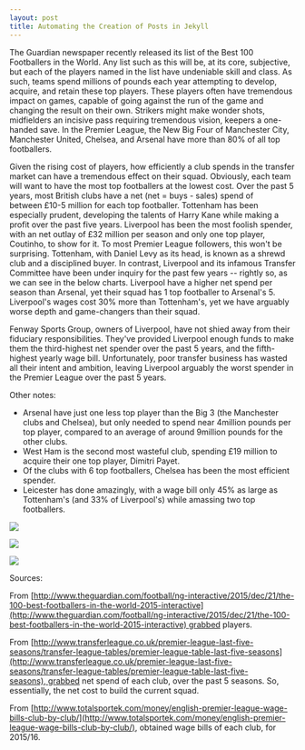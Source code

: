```yaml
---
layout: post
title: Automating the Creation of Posts in Jekyll
---
```


The Guardian newspaper recently released its list of the Best 100 Footballers in the World. Any list such as this will be, at its core, subjective, but each of the players named in the list have undeniable skill and class. As such, teams spend millions of pounds each year attempting to develop, acquire, and retain these top players. These players often have tremendous impact on games, capable of going against the run of the game and changing the result on their own. Strikers might make wonder shots, midfielders an incisive pass requiring tremendous vision, keepers a one-handed save. In the Premier League, the New Big Four of Manchester City, Manchester United, Chelsea, and Arsenal have more than 80% of all top footballers. 

Given the rising cost of players, how efficiently a club spends in the transfer market can have a tremendous effect on their squad. Obviously, each team will want to have the most top footballers at the lowest cost. Over the past 5 years, most British clubs have a net (net = buys - sales) spend of between £10-5 million for each top footballer. Tottenham has been especially prudent, developing the talents of Harry Kane while making a profit over the past five years. Liverpool has been the most foolish spender, with an net outlay of £32 million per season and only one top player, Coutinho, to show for it. To most Premier League followers, this won't be surprising. Tottenham, with Daniel Levy as its head, is known as a shrewd club and a disciplined buyer. In contrast, Liverpool and its infamous Transfer Committee have been under inquiry for the past few years -- rightly so, as we can see in the below charts. Liverpool have a higher net spend per season than Arsenal, yet their squad has 1 top footballer to Arsenal's 5. Liverpool's wages cost 30% more than Tottenham's, yet we have arguably worse depth and game-changers than their squad. 

Fenway Sports Group, owners of Liverpool, have not shied away from their fiduciary responsibilities. They've provided Liverpool enough funds to make them the third-highest net spender over the past 5 years, and the fifth-highest yearly wage bill. Unfortunately, poor transfer business has wasted all their intent and ambition, leaving Liverpool arguably the worst spender in the Premier League over the past 5 years. 

Other notes:

- Arsenal have just one less top player than the Big 3 (the Manchester clubs and Chelsea), but only needed to spend near 4million pounds per top player, compared to an average of around 9million pounds for the other clubs.
- West Ham is the second most wasteful club, spending £19 million to acquire their one top player, Dimitri Payet.
- Of the clubs with 6 top footballers, Chelsea has been the most efficient spender.
- Leicester has done amazingly, with a wage bill only 45% as large as Tottenham's (and 33% of Liverpool's) while amassing two top footballers.


![]("/images/netspend.png")

![]("/images/netspendperplayer.png")

![]("/images/wages.png")

Sources:

From [http://www.theguardian.com/football/ng-interactive/2015/dec/21/the-100-best-footballers-in-the-world-2015-interactive](http://www.theguardian.com/football/ng-interactive/2015/dec/21/the-100-best-footballers-in-the-world-2015-interactive) grabbed players.

From [http://www.transferleague.co.uk/premier-league-last-five-seasons/transfer-league-tables/premier-league-table-last-five-seasons](http://www.transferleague.co.uk/premier-league-last-five-seasons/transfer-league-tables/premier-league-table-last-five-seasons), grabbed net spend of each club, over the past 5 seasons. So, essentially, the net cost to build the current squad.

From [http://www.totalsportek.com/money/english-premier-league-wage-bills-club-by-club/](http://www.totalsportek.com/money/english-premier-league-wage-bills-club-by-club/), obtained wage bills of each club, for 2015/16.